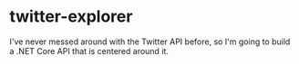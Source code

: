 # twitter-explorer
I've never messed around with the Twitter API before, so I'm going to build a .NET Core API that is centered around it.
